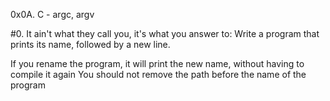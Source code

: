 0x0A. C - argc, argv

#0. It ain't what they call you, it's what you answer to: Write a program that prints its name, followed by a new line.

If you rename the program, it will print the new name, without having to compile it again
You should not remove the path before the name of the program
